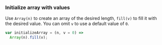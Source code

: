 ### Initialize array with values

Use `Array(n)` to create an array of the desired length, `fill(v)` to fill it with the desired value.
You can omit `v` to use a default value of `0`.

```js
var initializeArray = (n, v = 0) =>
  Array(n).fill(v);
```
